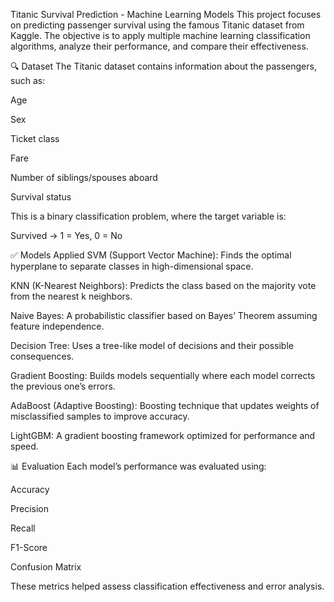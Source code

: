 Titanic Survival Prediction - Machine Learning Models
This project focuses on predicting passenger survival using the famous Titanic dataset from Kaggle. The objective is to apply multiple machine learning classification algorithms, analyze their performance, and compare their effectiveness.

🔍 Dataset
The Titanic dataset contains information about the passengers, such as:

Age

Sex

Ticket class

Fare

Number of siblings/spouses aboard

Survival status

This is a binary classification problem, where the target variable is:

Survived → 1 = Yes, 0 = No

✅ Models Applied
SVM (Support Vector Machine): Finds the optimal hyperplane to separate classes in high-dimensional space.

KNN (K-Nearest Neighbors): Predicts the class based on the majority vote from the nearest k neighbors.

Naive Bayes: A probabilistic classifier based on Bayes’ Theorem assuming feature independence.

Decision Tree: Uses a tree-like model of decisions and their possible consequences.

Gradient Boosting: Builds models sequentially where each model corrects the previous one’s errors.

AdaBoost (Adaptive Boosting): Boosting technique that updates weights of misclassified samples to improve accuracy.

LightGBM: A gradient boosting framework optimized for performance and speed.

📊 Evaluation
Each model’s performance was evaluated using:

Accuracy

Precision

Recall

F1-Score

Confusion Matrix

These metrics helped assess classification effectiveness and error analysis.
